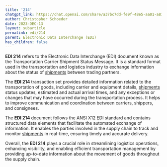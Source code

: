 ```yaml
---
title: '214'
chatgpt_link: https://chat.openai.com/share/a37bc7dd-fe9f-48e5-aa01-a8126ec93b31
author: Christopher Schoeder
date: 2023-DEC-13
layout: subarticle
permalink: edi/214
parent: Electronic Data Interchange (EDI)
has_children: false
---
```


**EDI 214** refers to the Electronic Data Interchange (EDI) document known as the Transportation Carrier Shipment Status Message. It is a standard format used in the transportation and logistics industry to exchange information about the status of <a href="/glossery/shipments">shipments</a> between trading partners.

The **EDI 214** transaction set provides detailed information related to the transportation of goods, including carrier and equipment details, <a href="/glossery/shipments">shipments</a> status updates, estimated and actual arrival times, and any exceptions or changes that may have occurred during the transportation process. It helps to improve communication and coordination between carriers, shippers, and consignees.

The **EDI 214** document follows the ANSI X12 EDI standard and contains structured data elements that facilitate the automated exchange of information. It enables the parties involved in the supply chain to track and monitor <a href="/glossery/shipments">shipments</a> in real-time, ensuring timely and accurate delivery.

Overall, the **EDI 214** plays a crucial role in streamlining logistics operations, enhancing visibility, and enabling efficient transportation management by providing up-to-date information about the movement of goods throughout the supply chain.
